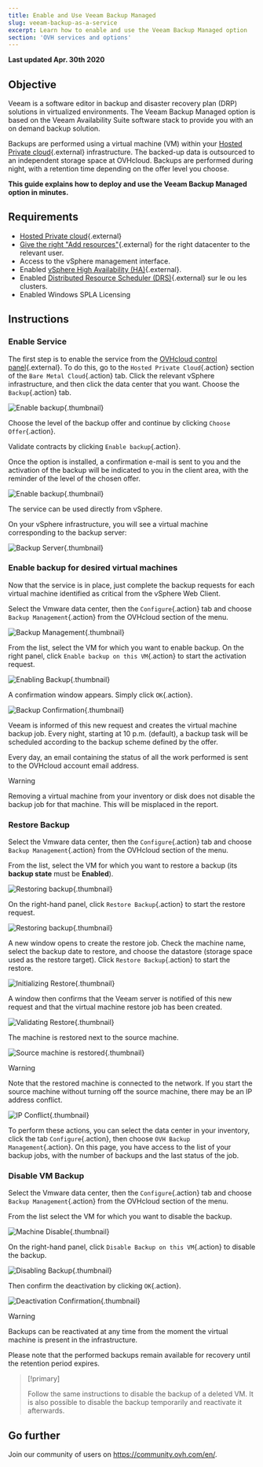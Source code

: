 ```yaml
---
title: Enable and Use Veeam Backup Managed
slug: veeam-backup-as-a-service
excerpt: Learn how to enable and use the Veeam Backup Managed option
section: 'OVH services and options'
---
```


**Last updated Apr. 30th 2020**

## Objective

Veeam is a software editor in backup and disaster recovery plan (DRP) solutions in virtualized environments. The Veeam Backup Managed option is based on the Veeam Availability Suite software stack to provide you with an on demand backup solution.

Backups are performed using a virtual machine (VM) within your [Hosted Private cloud](https://www.ovhcloud.com/en-ie/enterprise/products/hosted-private-cloud/){.external} infrastructure. The backed-up data is outsourced to an independent storage space at OVHcloud. Backups are performed during night, with a retention time depending on the offer level you choose.

**This guide explains how to deploy and use the Veeam Backup Managed option in minutes.**

## Requirements

* [Hosted Private cloud](https://www.ovhcloud.com/en-ie/enterprise/products/hosted-private-cloud/){.external}
* [Give the right "Add resources"](https://docs.ovh.com/gb/en/private-cloud/change-users-rights/){.external} for the right datacenter to the relevant user.
* Access to the vSphere management interface.
* Enabled [vSphere High Availability (HA)](https://docs.ovh.com/gb/en/private-cloud/vmware-ha-high-availability){.external}.
* Enabled [Distributed Resource Scheduler (DRS)](https://docs.ovh.com/gb/en/private-cloud/vmware-drs-distributed-ressource-scheduler){.external} sur le ou les clusters.
* Enabled Windows SPLA Licensing

## Instructions

### Enable Service

The first step is to enable the service from the [OVHcloud control panel](https://www.ovh.com/auth/?action=gotomanager){.external}. To do this, go to the `Hosted Private Cloud`{.action} section of the `Bare Metal Cloud`{.action} tab. Click the relevant vSphere infrastructure, and then click the data center that you want. Choose the `Backup`{.action} tab.

![Enable backup](images/backuppcc_01_en.png){.thumbnail}

Choose the level of the backup offer and continue by clicking `Choose Offer`{.action}.

Validate contracts by clicking `Enable backup`{.action}.

Once the option is installed, a confirmation e-mail is sent to you and the activation of the backup will be indicated to you in the client area, with the reminder of the level of the chosen offer.

![Enable backup](images/backuppcc_03_en.png){.thumbnail}

The service can be used directly from vSphere.

On your vSphere infrastructure, you will see a virtual machine corresponding to the backup server:

![Backup Server](images/backupserver.png){.thumbnail}

### Enable backup for desired virtual machines

Now that the service is in place, just complete the backup requests for each virtual machine identified as critical from the vSphere Web Client.

Select the Vmware data center, then the `Configure`{.action} tab and choose `Backup Management`{.action} from the OVHcloud section of the menu.

![Backup Management](images/backupvm_01.png){.thumbnail}

From the list, select the VM for which you want to enable backup. On the right panel, click `Enable backup on this VM`{.action} to start the activation request.

![Enabling Backup](images/backupvm_02.png){.thumbnail}

A confirmation window appears. Simply click `OK`{.action}.

![Backup Confirmation](images/backupvm_03.png){.thumbnail}

Veeam is informed of this new request and creates the virtual machine backup job. Every night, starting at 10 p.m. (default), a backup task will be scheduled according to the backup scheme defined by the offer.

Every day, an email containing the status of all the work performed is sent to the OVHcloud account email address.

> [!warning]
>
> Removing a virtual machine from your inventory or disk does not disable the backup job for that machine. This will be misplaced in the report.
>

### Restore Backup

Select the Vmware data center, then the `Configure`{.action} tab and choose `Backup Management`{.action} from the OVHcloud section of the menu.

From the list, select the VM for which you want to restore a backup (its **backup state** must be **Enabled**).

![Restoring backup](images/restorebackup_01.png){.thumbnail}

On the right-hand panel, click `Restore Backup`{.action} to start the restore request.

![Restoring backup](images/restorebackup_02.png){.thumbnail}

A new window opens to create the restore job. Check the machine name, select the backup date to restore, and choose the datastore (storage space used as the restore target). Click `Restore Backup`{.action} to start the restore.

![Initializing Restore](images/restorebackup_03.png){.thumbnail}

A window then confirms that the Veeam server is notified of this new request and that the virtual machine restore job has been created.

![Validating Restore](images/restorebackup_04.png){.thumbnail}

The machine is restored next to the source machine.

![Source machine is restored](images/restorebackup_05.png){.thumbnail}

> [!warning]
>
> Note that the restored machine is connected to the network. If you start the source machine without turning off the source machine, there may be an IP address conflict.
>

![IP Conflict](images/restorebackup_06.png){.thumbnail}

To perform these actions, you can select the data center in your inventory, click the tab `Configure`{.action}, then choose `OVH Backup Management`{.action}. On this page, you have access to the list of your backup jobs, with the number of backups and the last status of the job.

### Disable VM Backup

Select the Vmware data center, then the `Configure`{.action} tab and choose `Backup Management`{.action} from the OVHcloud section of the menu.

From the list select the VM for which you want to disable the backup.

![Machine Disable](images/restorebackup_01.png){.thumbnail}

On the right-hand panel, click `Disable Backup on this VM`{.action} to disable the backup.

![Disabling Backup](images/restorebackup_02.png){.thumbnail}

Then confirm the deactivation by clicking `OK`{.action}.

![Deactivation Confirmation](images/disablebackup_03.png){.thumbnail}

> [!warning]
>
> Backups can be reactivated at any time from the moment the virtual machine is present in the infrastructure.
> 
> Please note that the performed backups remain available for recovery until the retention period expires.
>

> [!primary]
>
> Follow the same instructions to disable the backup of a deleted VM.
> It is also possible to disable the backup temporarily and reactivate it afterwards.
>

## Go further

Join our community of users on <https://community.ovh.com/en/>.
